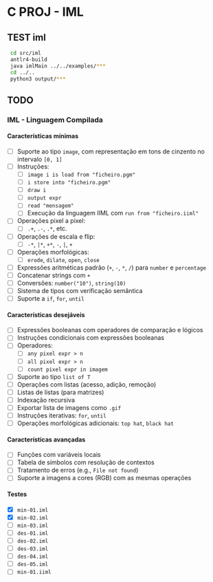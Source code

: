 # C PROJ - IML

## TEST iml

   ```bash
    cd src/iml
    antlr4-build
    java imlMain ../../examples/***
    cd ../..
    python3 output/***
   ```

## TODO

### IML - Linguagem Compilada

#### Características mínimas

- [ ] Suporte ao tipo `image`, com representação em tons de cinzento no intervalo `[0, 1]`
- [ ] Instruções:
  - [ ] `image i is load from "ficheiro.pgm"`
  - [ ] `i store into "ficheiro.pgm"`
  - [ ] `draw i`
  - [ ] `output expr`
  - [ ] `read "mensagem"`
  - [ ] Execução da linguagem IIML com `run from "ficheiro.iiml"`
- [ ] Operações pixel a pixel:
  - [ ] `.+`, `.-`, `.*`, etc.
- [ ] Operações de escala e flip:
  - [ ] `-*`, `|*`, `+*`, `-`, `|`, `+`
- [ ] Operações morfológicas:
  - [ ] `erode`, `dilate`, `open`, `close`
- [ ] Expressões aritméticas padrão (`+`, `-`, `*`, `/`) para `number` e `percentage`
- [ ] Concatenar strings com `+`
- [ ] Conversões: `number("10")`, `string(10)`
- [ ] Sistema de tipos com verificação semântica
- [ ] Suporte a `if`, `for`, `until`
  
#### Características desejáveis

- [ ] Expressões booleanas com operadores de comparação e lógicos
- [ ] Instruções condicionais com expressões booleanas
- [ ] Operadores:
  - [ ] `any pixel expr > n`
  - [ ] `all pixel expr > n`
  - [ ] `count pixel expr in imagem`
- [ ] Suporte ao tipo `list of T`
- [ ] Operações com listas (acesso, adição, remoção)
- [ ] Listas de listas (para matrizes)
- [ ] Indexação recursiva
- [ ] Exportar lista de imagens como `.gif`
- [ ] Instruções iterativas: `for`, `until`
- [ ] Operações morfológicas adicionais: `top hat`, `black hat`
  
#### Características avançadas

- [ ] Funções com variáveis locais
- [ ] Tabela de símbolos com resolução de contextos
- [ ] Tratamento de erros (e.g., `File not found`)
- [ ] Suporte a imagens a cores (RGB) com as mesmas operações

#### Testes

- [x] `min-01.iml`
- [x] `min-02.iml`
- [ ] `min-03.iml`
- [ ] `des-01.iml`
- [ ] `des-02.iml`
- [ ] `des-03.iml`
- [ ] `des-04.iml`
- [ ] `des-05.iml`
- [ ] `min-01.iiml`